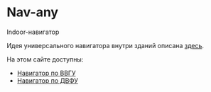 # Nav-any
Indoor-навигатор

Идея универсального навигатора внутри зданий описана [здесь](https://habr.com/ru/sandbox/171460/).

На этом сайте доступны:
  * [Навигатор по ВВГУ](https://lapkin25.github.io/Nav-any/VVSU)
  * [Навигатор по ДВФУ](https://lapkin25.github.io/Nav-any/FEFU)
